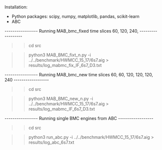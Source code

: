 

Installation:
- Python packages:
 scipy, numpy, matplotlib, pandas, scikit-learn
- ABC 


----------------- Running MAB_bmc_fixed time slices 60, 120, 240, ------------------

>> cd src


>> python3 MAB_BMC_fixt_n.py -i ../../benchmark/HWMCC_15_17/6s7.aig > results/log_mabmc_fix_IF_6s7_D3.txt

----------------- Running MAB_bmc_new time slices 60, 60, 120, 120, 120, 240 ------------------

>> cd src


>> python3 MAB_BMC_new_n.py -i ../../benchmark/HWMCC_15_17/6s7.aig > results/log_mabmc_IF_6s7_D3.txt

----------------- Running single BMC engines from ABC ------------------

>> cd src


>> python3 run_abc.py -i ../../benchmark/HWMCC_15_17/6s7.aig > results/log_abc_6s7.txt


